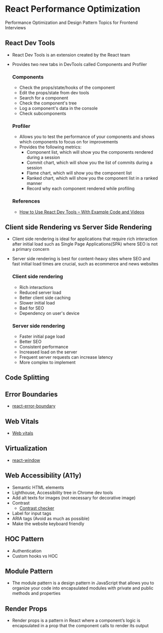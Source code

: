 # React Performance Optimization
Performance Optimization and Design Pattern Topics for Frontend Interviews

## React Dev Tools

- React Dev Tools is an extension created by the React team
- Provides two new tabs in DevTools called Components and Profiler

  ### Components
  
  - Check the props/state/hooks of the component
  - Edit the props/state from dev tools
  - Search for a component
  - Check the component's tree
  - Log a component's data in the console
  - Check subcomponents
 
  ### Profiler

  - Allows you to test the performance of your components and shows which components to focus on for improvements
  - Provides the following metrics:
    - Component list, which will show you the components rendered during a session
    - Commit chart, which will show you the list of commits during a session
    - Flame chart, which will show you the component list
    - Ranked chart, which will show you the component list in a ranked manner
    - Record why each component rendered while profiling

  ### References
  - [How to Use React Dev Tools – With Example Code and Videos](https://www.freecodecamp.org/news/how-to-use-react-dev-tools)

## Client side Rendering vs Server Side Rendering

- Client side rendering is ideal for applications that require rich interaction after initial load such as Single Page Applications(SPA) where SEO is not a primary concern
- Server side rendering is best for content-heavy sites where SEO and fast initial load times are crucial, such as ecommerce and news websites
  
    ### Client side rendering
  
    - Rich interactions
    - Reduced server load
    - Better client side caching
    - Slower initial load
    - Bad for SEO
    - Dependency on user's device
    
    ### Server side rendering
  
    - Faster initial page load
    - Better SEO
    - Consistent performance
    - Increased load on the server
    - Frequent server requests can increase latency
    - More complex to implement

## Code Splitting

## Error Boundaries

- [react-error-boundary](https://www.npmjs.com/package/react-error-boundary)

## Web Vitals

- [Web vitals](https://web.dev/articles/vitals)

## Virtualization

-  [react-window](https://www.npmjs.com/package/react-window)

## Web Accessibility (A11y)

- Semantic HTML elements
- Lighthouse, Accessibility tree in Chrome dev tools
- Add alt texts for images (not necessary for decorative image)
- Contrast
  - [Contrast checker](https://webaim.org/resources/contrastchecker/)
- Label for input tags
- ARIA tags (Avoid as much as possible)
- Make the website keyboard friendly

## HOC Pattern

- Authentication
- Custom hooks vs HOC

## Module Pattern

- The module pattern is a design pattern in JavaScript that allows you to organize your code into encapsulated modules with private and public methods and properties

## Render Props

- Render props is a pattern in React where a component’s logic is encapsulated in a prop that the component calls to render its output


